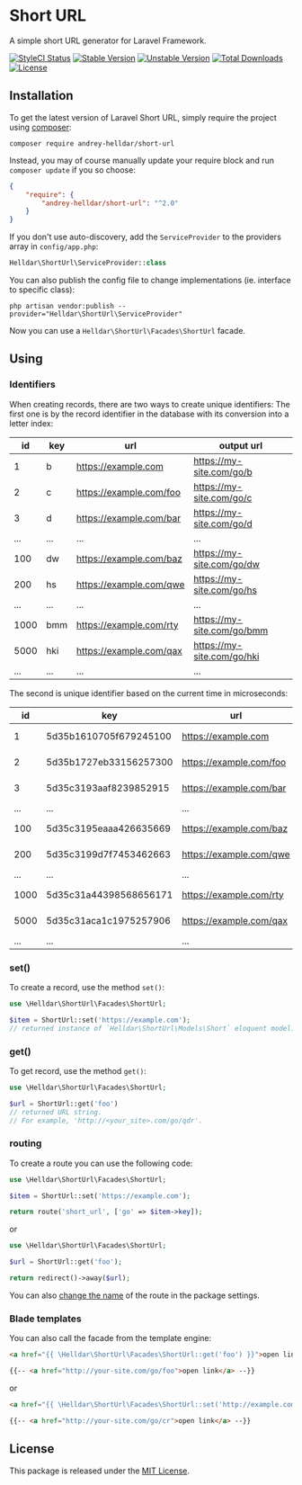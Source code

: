# Short URL
 
A simple short URL generator for Laravel Framework.

[![StyleCI Status][badge_styleci]][link_styleci]
[![Stable Version][badge_stable]][link_packagist]
[![Unstable Version][badge_unstable]][link_packagist]
[![Total Downloads][badge_downloads]][link_packagist]
[![License][badge_license]][link_license]

## Installation

To get the latest version of Laravel Short URL, simply require the project using [composer](https://getcomposer.org):

```
composer require andrey-helldar/short-url
```

Instead, you may of course manually update your require block and run `composer update` if you so choose:

```json
{
    "require": {
        "andrey-helldar/short-url": "^2.0"
    }
}
```

If you don't use auto-discovery, add the `ServiceProvider` to the providers array in `config/app.php`:

```php
Helldar\ShortUrl\ServiceProvider::class
```

You can also publish the config file to change implementations (ie. interface to specific class):

```
php artisan vendor:publish --provider="Helldar\ShortUrl\ServiceProvider"
```

Now you can use a `Helldar\ShortUrl\Facades\ShortUrl` facade.


## Using

### Identifiers

When creating records, there are two ways to create unique identifiers:
The first one is by the record identifier in the database with its conversion into a letter index:

| id | key | url | output url |
|---|---|---|---|
| 1 | b | https://example.com | https://my-site.com/go/b |
| 2 | c | https://example.com/foo | https://my-site.com/go/c |
| 3 | d | https://example.com/bar | https://my-site.com/go/d |
| ... | ... | ... | ... |
| 100 | dw | https://example.com/baz | https://my-site.com/go/dw |
| 200 | hs | https://example.com/qwe | https://my-site.com/go/hs |
| ... | ... | ... | ... |
| 1000 | bmm | https://example.com/rty | https://my-site.com/go/bmm |
| 5000 | hki | https://example.com/qax | https://my-site.com/go/hki |
| ... | ... | ... | ... |


The second is unique identifier based on the current time in microseconds:

| id | key | url | output url |
|---|---|---|---|
| 1 | 5d35b1610705f679245100 | https://example.com | https://my-site.com/go/5d35b1610705f679245100 |
| 2 | 5d35b1727eb33156257300 | https://example.com/foo | https://my-site.com/go/5d35b1727eb33156257300 |
| 3 | 5d35c3193aaf8239852915 | https://example.com/bar | https://my-site.com/go/5d35c3193aaf8239852915 |
| ... | ... | ... | ... |
| 100 | 5d35c3195eaaa426635669 | https://example.com/baz | https://my-site.com/go/5d35c3195eaaa426635669 |
| 200 | 5d35c3199d7f7453462663 | https://example.com/qwe | https://my-site.com/go/5d35c3199d7f7453462663 |
| ... | ... | ... | ... |
| 1000 | 5d35c31a44398568656171 | https://example.com/rty | https://my-site.com/go/5d35c31a44398568656171 |
| 5000 | 5d35c31aca1c1975257906 | https://example.com/qax | https://my-site.com/go/5d35c31aca1c1975257906 |
| ... | ... | ... | ... |



### set()

To create a record, use the method `set()`:

```php
use \Helldar\ShortUrl\Facades\ShortUrl;

$item = ShortUrl::set('https://example.com');
// returned instance of `Helldar\ShortUrl\Models\Short` eloquent model.
```


### get()

To get record, use the method `get()`:

```php
use \Helldar\ShortUrl\Facades\ShortUrl;

$url = ShortUrl::get('foo')
// returned URL string.
// For example, 'http://<your_site>.com/go/qdr'.
```


### routing

To create a route you can use the following code:

```php
use \Helldar\ShortUrl\Facades\ShortUrl;

$item = ShortUrl::set('https://example.com');

return route('short_url', ['go' => $item->key]); 
```

or

```php
use \Helldar\ShortUrl\Facades\ShortUrl;

$url = ShortUrl::get('foo');

return redirect()->away($url); 
```

You can also [change the name](src/config/settings.php) of the route in the package settings.


### Blade templates

You can also call the facade from the template engine:

```html
<a href="{{ \Helldar\ShortUrl\Facades\ShortUrl::get('foo') }}">open link</a>

{{-- <a href="http://your-site.com/go/foo">open link</a> --}}

```

or

```html
<a href="{{ \Helldar\ShortUrl\Facades\ShortUrl::set('http://example.com') }}">open link</a>

{{-- <a href="http://your-site.com/go/cr">open link</a> --}}

```


## License

This package is released under the [MIT License](LICENSE).


[badge_styleci]:    https://styleci.io/repos/197787449/shield
[badge_stable]:     https://img.shields.io/github/v/release/andrey-helldar/short-url?label=stable&style=flat-square
[badge_unstable]:   https://img.shields.io/badge/unstable-dev--master-orange?style=flat-square
[badge_downloads]:  https://img.shields.io/packagist/dt/andrey-helldar/short-url.svg?style=flat-square
[badge_license]:    https://img.shields.io/packagist/l/andrey-helldar/short-url.svg?style=flat-square

[link_styleci]:     https://github.styleci.io/repos/197787449
[link_packagist]:   https://packagist.org/packages/andrey-helldar/short-url
[link_license]:     LICENSE
